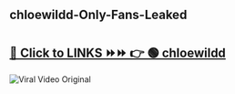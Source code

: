 
 ## chloewildd-Only-Fans-Leaked

# <h2><a href="https://clipsfans.com/chloewildd&ref=git">🔗 Click to LINKS ⏩⏩ 👉 🟢 chloewildd </a></h2>

<a href="https://clipsfans.com/chloewildd&ref=git" rel="nofollow" data-target="animated-image.originalLink"><img src="https://i.ibb.co.com/xMMVF88/686577567.gif" alt="Viral Video Original" style="max-width: 100%; display: inline-block;" data-target="animated-image.originalImage"></a>
